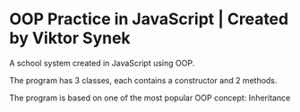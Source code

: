 # OOP Practice in JavaScript | Created by Viktor Synek
A school system created in JavaScript using OOP.

The program has 3 classes, each contains a constructor and 2 methods.

The program is based on one of the most popular OOP concept: Inheritance
